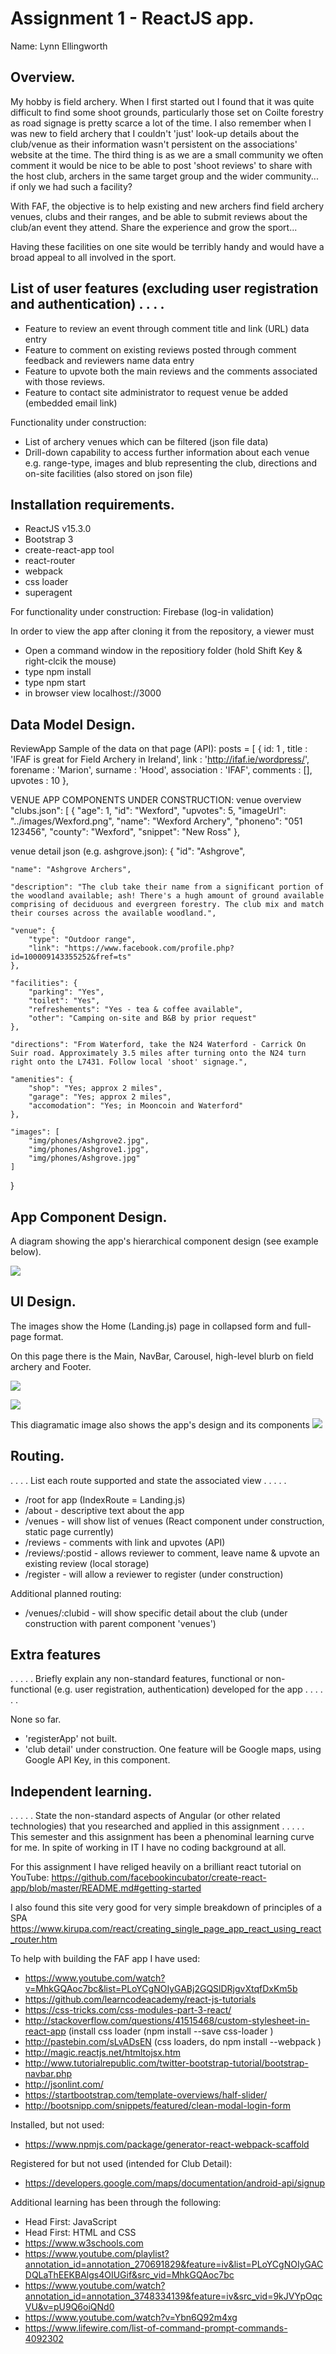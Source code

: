 # Assignment 1 - ReactJS app.

Name: Lynn Ellingworth

## Overview.
My hobby is field archery. When I first started out I found that it was quite difficult to find some shoot grounds, particularly those set on Coilte forestry as road signage is pretty scarce a lot of the time. I also remember when I was new to field archery that I couldn't 'just' look-up details about the club/venue as their information wasn't persistent on the associations' website at the time. The third thing is as we are a small community we often comment it would be nice to be able to post 'shoot reviews' to share with the host club, archers in the same target group and the wider community... if only we had such a facility?

With FAF, the objective is to help existing and new archers find field archery venues, clubs and their ranges, and be able to submit reviews about the club/an event they attend. Share the experience and grow the sport...

Having these facilities on one site would be terribly handy and would have a broad appeal to all involved in the sport.


## List of user features (excluding user registration and authentication) . . . . 
 
 + Feature to review an event through comment title and link (URL) data entry
 + Feature to comment on existing reviews posted through comment feedback and reviewers name data entry
 + Feature to upvote both the main reviews and the comments associated with those reviews. 
 + Feature to contact site administrator to request venue be added (embedded email link)
 
 Functionality under construction:
 + List of archery venues which can be filtered (json file data)
 + Drill-down capability to access further information about each venue e.g. range-type, images and blub representing the club, directions and on-site facilities (also stored on json file)

## Installation requirements.
 + ReactJS v15.3.0
 + Bootstrap 3
 + create-react-app tool
 + react-router
 + webpack
 + css loader
 + superagent 

 For functionality under construction:
 Firebase (log-in validation)

In order to view the app after cloning it from the repository, a viewer must
 + Open a command window in the repositiory folder (hold Shift Key & right-clcik the mouse)
 + type npm install 
 + type npm start
 + in browser view localhost://3000

## Data Model Design.

ReviewApp 
Sample of the data on that page (API):
    posts = [
     {  id: 1 ,
        title : 'IFAF is great for Field Archery in Ireland',
        link : 'http://ifaf.ie/wordpress/',
        forename : 'Marion',
        surname : 'Hood',
        association : 'IFAF',
        comments : [],
        upvotes : 10
      },

VENUE APP COMPONENTS UNDER CONSTRUCTION:
venue overview "clubs.json":
[ 
    {
        "age": 1, 
        "id": "Wexford",
        "upvotes": 5, 
        "imageUrl": "../images/Wexford.png", 
        "name": "Wexford Archery",
        "phoneno": "051 123456", 
        "county": "Wexford",
        "snippet": "New Ross"
    }, 

venue detail json (e.g. ashgrove.json):
{
    "id": "Ashgrove",

    "name": "Ashgrove Archers",

    "description": "The club take their name from a significant portion of the woodland available; ash! There's a hugh amount of ground available comprising of deciduous and evergreen forestry. The club mix and match their courses across the available woodland.", 

    "venue": {
        "type": "Outdoor range", 
        "link": "https://www.facebook.com/profile.php?id=100009143355252&fref=ts"
    }, 

    "facilities": {
        "parking": "Yes", 
        "toilet": "Yes", 
        "refreshements": "Yes - tea & coffee available", 
        "other": "Camping on-site and B&B by prior request"
    },     

    "directions": "From Waterford, take the N24 Waterford - Carrick On Suir road. Approximately 3.5 miles after turning onto the N24 turn right onto the L7431. Follow local 'shoot' signage.", 

    "amenities": {
        "shop": "Yes; approx 2 miles", 
        "garage": "Yes; approx 2 miles", 
        "accomodation": "Yes; in Mooncoin and Waterford"
    }, 

    "images": [
        "img/phones/Ashgrove2.jpg",
        "img/phones/Ashgrove1.jpg", 
        "img/phones/Ashgrove.jpg" 
    ] 
}	  
	  

## App Component Design.

A diagram showing the app's hierarchical component design (see example below). 

![][image2]


## UI Design.
The images show the Home (Landing.js) page in collapsed form and full-page format.

On this page there is the Main, NavBar, Carousel, high-level blurb on field archery and Footer.
 
![][image3]

![][image4]

This diagramatic image also shows the app's design and its components
![][image1]

## Routing.
. . . . List each route supported and state the associated view . . . . . 

+ /root for app (IndexRoute = Landing.js)
+ /about - descriptive text about the app
+ /venues - will show list of venues (React component under construction, static page currently)
+ /reviews - comments with link and upvotes (API)
+ /reviews/:postid - allows reviewer to comment, leave name & upvote an existing review (local storage)
+ /register - will allow a reviewer to register (under construction)

Additional planned routing:
+ /venues/:clubid - will show specific detail about the club (under construction with parent component 'venues')


## Extra features

. . . . . Briefly explain any non-standard features, functional or non-functional (e.g. user registration, authentication) developed for the app . . . . . .  

None so far. 
+ 'registerApp' not built. 
+ 'club detail' under construction. One feature will be Google maps, using Google API Key, in this component.


## Independent learning.

. . . . . State the non-standard aspects of Angular (or other related technologies) that you researched and applied in this assignment . . . . .  
This semester and this assignment has been a phenominal learning curve for me. In spite of working in IT I have no coding background at all.

For this assignment I have religed heavily on a brilliant react tutorial on YouTube:
https://github.com/facebookincubator/create-react-app/blob/master/README.md#getting-started

I also found this site very good for very simple breakdown of principles of a SPA
https://www.kirupa.com/react/creating_single_page_app_react_using_react_router.htm

To help with building the FAF app I have used:
+ https://www.youtube.com/watch?v=MhkGQAoc7bc&list=PLoYCgNOIyGABj2GQSlDRjgvXtqfDxKm5b
+ https://github.com/learncodeacademy/react-js-tutorials
+ https://css-tricks.com/css-modules-part-3-react/
+ http://stackoverflow.com/questions/41515468/custom-stylesheet-in-react-app (install css loader (npm install --save css-loader )
+ http://pastebin.com/sLvADsEN (css loaders, do npm install --webpack )
+ http://magic.reactjs.net/htmltojsx.htm
+ http://www.tutorialrepublic.com/twitter-bootstrap-tutorial/bootstrap-navbar.php
+ http://jsonlint.com/
+ https://startbootstrap.com/template-overviews/half-slider/
+ http://bootsnipp.com/snippets/featured/clean-modal-login-form

Installed, but not used:
+ https://www.npmjs.com/package/generator-react-webpack-scaffold

Registered for but not used (intended for Club Detail):
+ https://developers.google.com/maps/documentation/android-api/signup

Additional learning has been through the following:
+ Head First: JavaScript
+ Head First: HTML and CSS
+ https://www.w3schools.com
+ https://www.youtube.com/playlist?annotation_id=annotation_270691829&feature=iv&list=PLoYCgNOIyGACDQLaThEEKBAlgs4OIUGif&src_vid=MhkGQAoc7bc
+ https://www.youtube.com/watch?annotation_id=annotation_3748334139&feature=iv&src_vid=9kJVYpOqcVU&v=pU9Q6oiQNd0
+ https://www.youtube.com/watch?v=Ybn6Q92m4xg
+ https://www.lifewire.com/list-of-command-prompt-commands-4092302


[image1]: ./Assignment1_Design.png
[image2]: ./Assignment1_Model.png
[image3]: ./Assignment1_Screen_Collapsed.png
[image4]: ./Assignment1_Screen_FullScreen.png
